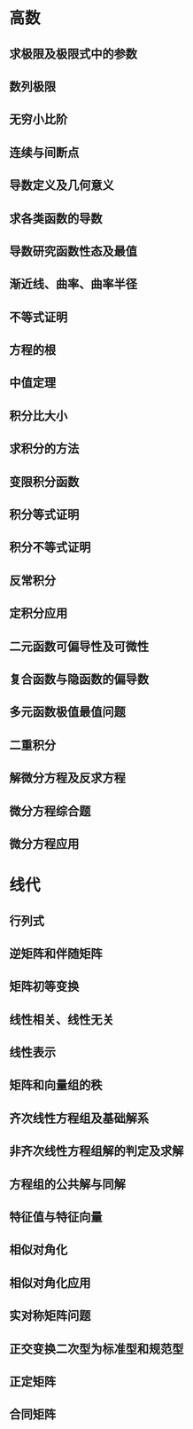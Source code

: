 # 高数



## 求极限及极限式中的参数

## 数列极限

## 无穷小比阶

## 连续与间断点

## 导数定义及几何意义

## 求各类函数的导数

## 导数研究函数性态及最值

## 渐近线、曲率、曲率半径

## 不等式证明

## 方程的根

## 中值定理

## 积分比大小

## 求积分的方法

## 变限积分函数

## 积分等式证明

## 积分不等式证明

## 反常积分

## 定积分应用

## 二元函数可偏导性及可微性

## 复合函数与隐函数的偏导数

## 多元函数极值最值问题

## 二重积分

## 解微分方程及反求方程

## 微分方程综合题

## 微分方程应用

# 线代

## 行列式

## 逆矩阵和伴随矩阵

## 矩阵初等变换

## 线性相关、线性无关

## 线性表示

## 矩阵和向量组的秩

## 齐次线性方程组及基础解系

## 非齐次线性方程组解的判定及求解

## 方程组的公共解与同解

## 特征值与特征向量

## 相似对角化

## 相似对角化应用

## 实对称矩阵问题

## 正交变换二次型为标准型和规范型

## 正定矩阵

## 合同矩阵